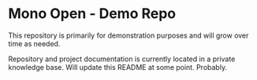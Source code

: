 # Mono Open - Demo Repo

This repository is primarily for demonstration purposes and will grow
over time as needed.

Repository and project documentation is currently located in a private knowledge
base. Will update this README at some point. Probably.

